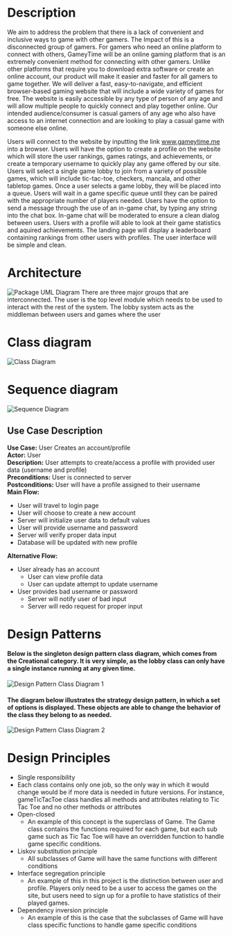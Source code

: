 # Description
We aim to address the problem that there is a lack of convenient and inclusive ways to game with other gamers. The Impact of this is a disconnected group of gamers. For gamers who need an online platform to connect with others, GameyTime will be an online gaming platform that is an extremely convenient method for connecting with other gamers. Unlike other platforms that require you to download extra software or create an online account, our product will make it easier and faster for all gamers to game together. We will deliver a fast, easy-to-navigate, and efficient browser-based gaming website that will include a wide variety of games for free. The website is easily accessible by any type of person of any age and will allow multiple people to quickly connect and play together online. Our intended audience/consumer is casual gamers of any age who also have access to an internet connection and are looking to play a casual game with someone else online.
 
Users will connect to the website by inputting the link www.gameytime.me into a browser. Users will have the option to create a profile on the website which will store the user rankings, games ratings, and achievements, or create a temporary username to quickly play any game offered by our site. Users will select a single game lobby to join from a variety of possible games, which will include tic-tac-toe, checkers, mancala, and other tabletop games. Once a user selects a game lobby, they will be placed into a queue. Users will wait in a game specific queue until they can be paired with the appropriate number of players needed. Users have the option to send a message through the use of an in-game chat, by typing any string into the chat box. In-game chat will be moderated to ensure a clean dialog between users. Users with a profile will able to look at their game statistics and aquired achievements. The landing page will display a leaderboard containing rankings from other users with profiles. The user interface will be simple and clean.

# Architecture
![Package UML Diagram](Images/package-diagram.jpg)
There are three major groups that are interconnected. The user is the top level module which needs to be used to interact with the rest of the system. The lobby system acts as the middleman between users and games where the user

# Class diagram
![Class Diagram](Images/gameytime-umldiagram-d5.jpg)

# Sequence diagram
![Sequence Diagram](Images/D5_SequenceDiagram.jpg)

## Use Case Description
**Use Case:** User Creates an account/profile  
**Actor:** User  
**Description:** User attempts to create/access a profile with provided user data (username and profile)  
**Preconditions:** User is connected to server  
**Postconditions:** User will have a profile assigned to their username  
**Main Flow:**  
- User will travel to login page
- User will choose to create a new account
- Server will initialize user data to default values
- User will provide username and password
- Server will verify proper data input
- Database will be updated with new profile  
  
**Alternative Flow:**  
- User already has an account
  - User can view profile data
  - User can update attempt to update username
- User provides bad username or password
  - Server will notify user of bad input
  - Server will redo request for proper input


# Design Patterns

#### Below is the singleton design pattern class diagram, which comes from the Creational category. It is very simple, as the lobby class can only have a single instance running at any given time.
![Design Pattern Class Diagram 1](Images/Singleton.jpg)

#### The diagram below illustrates the strategy design pattern, in which a set of options is displayed. These objects are able to change the behavior of the class they belong to as needed.  
![Design Pattern Class Diagram 2](Images/StrategyDesignPattern.jpg)

# Design Principles
- Single responsibility
 - Each class contains only one job, so the only way in which it would change would be if more data is needed in future versions. For instance, gameTicTacToe class handles all methods and attributes relating to Tic Tac Toe and no other methods or attributes
- Open-closed
  - An example of this concept is the superclass of Game. The Game class contains the functions required for each game, but each sub game such as Tic Tac Toe will have an overridden function to handle game specific conditions.
- Liskov substitution principle
  - All subclasses of Game will have the same functions with different conditions
- Interface segregation principle
  - An example of this in this project is the distinction between user and profile. Players only need to be a user to access the games on the site, but users need to sign up for a profile to have statistics of their played games.
- Dependency inversion principle
  - An example of this is the case that the subclasses of Game will have class specific functions to handle game specific conditions

